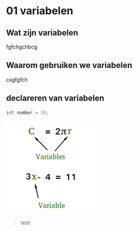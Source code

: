 # 01 variabelen
## Wat zijn variabelen
fgfchgchbcg
## Waarom gebruiken we variabelen
cxgfgfch
## declareren van variabelen
```java
int number = 10;
```

![variable](src/variable.jpg)

> test
